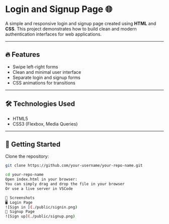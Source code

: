 # Login and Signup Page 🌐

A simple and responsive login and signup page created using **HTML** and **CSS**. This project demonstrates how to build clean and modern authentication interfaces for web applications.

---

## 🔥 Features

- Swipe left-right forms
- Clean and minimal user interface
- Separate login and signup forms
- CSS animations for transitions

---

## 🛠️ Technologies Used

- HTML5
- CSS3 (Flexbox, Media Queries)

---

## 🚀 Getting Started

Clone the repository:
   ```bash
   git clone https://github.com/your-username/your-repo-name.git

cd your-repo-name
Open index.html in your browser:
You can simply drag and drop the file in your browser
Or use a live server in VSCode

📸 Screenshots
🖥️ Login Page
![Sign in ](./public/signin.png)
📝 Signup Page
![Sign up](./public/signup.png)

